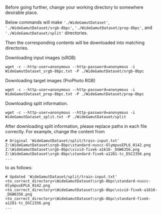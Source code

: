Before going further, change your working directory to somewhere desirable place.

Below commands will make ```'./WideGamutDataset'```, ```'./WideGamutDataset/srgb-8bpc'```, ```'./WideGamutDataset/prop-8bpc'```, and ```'./WideGamutDataset/split'``` directories.

Then the corresponding contents will be downloaded into matching directories.

Downloading input images (sRGB)
```
wget -c --http-user=anonymous --http-password=anonymous -i WideGamutDataset_srgb-8bpc.txt -P ./WideGamutDataset/srgb-8bpc
```

Downloading target images (ProPhoto RGB)
```
wget -c --http-user=anonymous --http-password=anonymous -i WideGamutDataset_prop-8bpc.txt -P ./WideGamutDataset/prop-8bpc
```

Downloading split information.
```
wget -c --http-user=anonymous --http-password=anonymous -i WideGamutDataset_split.txt -P ./WideGamutDataset/split
```
After downloading split information, please replace paths in each file correctly. For example, change the content from
```
# Original 'WideGamutDataset/split/train-input.txt'
Z:\WideGamutDataset\srgb-8bpc\standard-nuscc-OlympusEPL6_0142.png
Z:\WideGamutDataset\srgb-8bpc\vivid-fivek-a1616-_DGW6356.png
Z:\WideGamutDataset\srgb-8bpc\standard-fivek-a1281-tc_DSC2356.png
...
```
to as follows:
```
# Updated 'WideGamutDataset/split/train-input.txt'
<to_correct_directory>\WideGamutDataset\srgb-8bpc\standard-nuscc-OlympusEPL6_0142.png
<to_correct_directory>\WideGamutDataset\srgb-8bpc\vivid-fivek-a1616-_DGW6356.png
<to_correct_directory>\WideGamutDataset\srgb-8bpc\standard-fivek-a1281-tc_DSC2356.png
...
```
